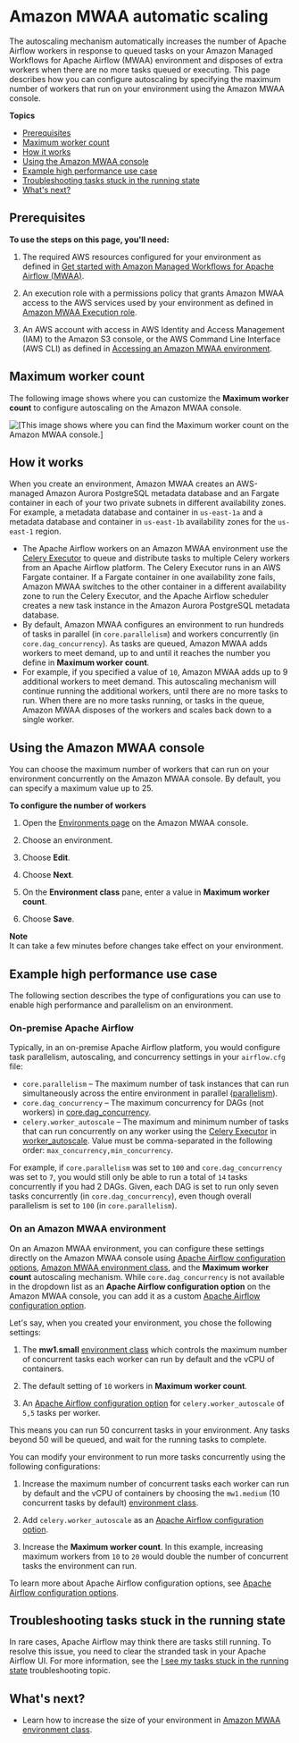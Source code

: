 # Amazon MWAA automatic scaling<a name="mwaa-autoscaling"></a>

The autoscaling mechanism automatically increases the number of Apache Airflow workers in response to queued tasks on your Amazon Managed Workflows for Apache Airflow \(MWAA\) environment and disposes of extra workers when there are no more tasks queued or executing\. This page describes how you can configure autoscaling by specifying the maximum number of workers that run on your environment using the Amazon MWAA console\.

**Topics**
+ [Prerequisites](#mwaa-autoscaling-prereqs)
+ [Maximum worker count](#mwaa-autoscaling-onconsole)
+ [How it works](#mwaa-autoscaling-how)
+ [Using the Amazon MWAA console](#mwaa-autoscaling-console)
+ [Example high performance use case](#mwaa-autoscaling-high-volume)
+ [Troubleshooting tasks stuck in the running state](#mwaa-autoscaling-stranded)
+ [What's next?](#mwaa-autoscaling-next-up)

## Prerequisites<a name="mwaa-autoscaling-prereqs"></a>

**To use the steps on this page, you'll need:**

1. The required AWS resources configured for your environment as defined in [Get started with Amazon Managed Workflows for Apache Airflow \(MWAA\)](get-started.md)\.

1. An execution role with a permissions policy that grants Amazon MWAA access to the AWS services used by your environment as defined in [Amazon MWAA Execution role](mwaa-create-role.md)\.

1. An AWS account with access in AWS Identity and Access Management \(IAM\) to the Amazon S3 console, or the AWS Command Line Interface \(AWS CLI\) as defined in [Accessing an Amazon MWAA environment](access-policies.md)\.

## Maximum worker count<a name="mwaa-autoscaling-onconsole"></a>

The following image shows where you can customize the **Maximum worker count** to configure autoscaling on the Amazon MWAA console\.

![\[This image shows where you can find the Maximum worker count on the Amazon MWAA console.\]](http://docs.aws.amazon.com/mwaa/latest/userguide/images/mwaa-console-max-worker-count.png)

## How it works<a name="mwaa-autoscaling-how"></a>

When you create an environment, Amazon MWAA creates an AWS\-managed Amazon Aurora PostgreSQL metadata database and an Fargate container in each of your two private subnets in different availability zones\. For example, a metadata database and container in `us-east-1a` and a metadata database and container in `us-east-1b` availability zones for the `us-east-1` region\.
+ The Apache Airflow workers on an Amazon MWAA environment use the [Celery Executor](https://airflow.apache.org/docs/apache-airflow/stable/executor/celery.html) to queue and distribute tasks to multiple Celery workers from an Apache Airflow platform\. The Celery Executor runs in an AWS Fargate container\. If a Fargate container in one availability zone fails, Amazon MWAA switches to the other container in a different availability zone to run the Celery Executor, and the Apache Airflow scheduler creates a new task instance in the Amazon Aurora PostgreSQL metadata database\.
+ By default, Amazon MWAA configures an environment to run hundreds of tasks in parallel \(in `core.parallelism`\) and workers concurrently \(in `core.dag_concurrency`\)\. As tasks are queued, Amazon MWAA adds workers to meet demand, up to and until it reaches the number you define in **Maximum worker count**\.
+ For example, if you specified a value of `10`, Amazon MWAA adds up to 9 additional workers to meet demand\. This autoscaling mechanism will continue running the additional workers, until there are no more tasks to run\. When there are no more tasks running, or tasks in the queue, Amazon MWAA disposes of the workers and scales back down to a single worker\. 

## Using the Amazon MWAA console<a name="mwaa-autoscaling-console"></a>

You can choose the maximum number of workers that can run on your environment concurrently on the Amazon MWAA console\. By default, you can specify a maximum value up to 25\.

**To configure the number of workers**

1. Open the [Environments page](https://console.aws.amazon.com/mwaa/home#/environments) on the Amazon MWAA console\.

1. Choose an environment\.

1. Choose **Edit**\.

1. Choose **Next**\.

1. On the **Environment class** pane, enter a value in **Maximum worker count**\. 

1. Choose **Save**\.

**Note**  
It can take a few minutes before changes take effect on your environment\.

## Example high performance use case<a name="mwaa-autoscaling-high-volume"></a>

The following section describes the type of configurations you can use to enable high performance and parallelism on an environment\.

### On\-premise Apache Airflow<a name="mwaa-autoscaling-high-volume-aa"></a>

Typically, in an on\-premise Apache Airflow platform, you would configure task parallelism, autoscaling, and concurrency settings in your `airflow.cfg` file:
+ `core.parallelism` – The maximum number of task instances that can run simultaneously across the entire environment in parallel \([parallelism](https://airflow.apache.org/docs/stable/configurations-ref.html#parallelism)\)\.
+ `core.dag_concurrency` – The maximum concurrency for DAGs \(not workers\) in [core\.dag\_concurrency](https://airflow.apache.org/docs/apache-airflow/stable/configurations-ref.html#dag-concurrency)\.
+ `celery.worker_autoscale` – The maximum and minimum number of tasks that can run concurrently on any worker using the [Celery Executor](https://airflow.apache.org/docs/apache-airflow/stable/executor/celery.html) in [worker\_autoscale](https://airflow.apache.org/docs/apache-airflow/stable/configurations-ref.html#worker-autoscale)\. Value must be comma\-separated in the following order: `max_concurrency,min_concurrency`\. 

For example, if `core.parallelism` was set to `100` and `core.dag_concurrency` was set to `7`, you would still only be able to run a total of `14` tasks concurrently if you had 2 DAGs\. Given, each DAG is set to run only seven tasks concurrently \(in `core.dag_concurrency`\), even though overall parallelism is set to `100` \(in `core.parallelism`\)\.

### On an Amazon MWAA environment<a name="mwaa-autoscaling-high-volume-mwaa"></a>

On an Amazon MWAA environment, you can configure these settings directly on the Amazon MWAA console using [Apache Airflow configuration options](configuring-env-variables.md), [Amazon MWAA environment class](environment-class.md), and the **Maximum worker count** autoscaling mechanism\. While `core.dag_concurrency` is not available in the dropdown list as an **Apache Airflow configuration option** on the Amazon MWAA console, you can add it as a custom [Apache Airflow configuration option](configuring-env-variables.md)\.

Let's say, when you created your environment, you chose the following settings:

1. The **mw1\.small** [environment class](environment-class.md) which controls the maximum number of concurrent tasks each worker can run by default and the vCPU of containers\.

1. The default setting of `10` workers in **Maximum worker count**\.

1. An [Apache Airflow configuration option](configuring-env-variables.md) for `celery.worker_autoscale` of `5,5` tasks per worker\.

This means you can run 50 concurrent tasks in your environment\. Any tasks beyond 50 will be queued, and wait for the running tasks to complete\.

You can modify your environment to run more tasks concurrently using the following configurations:

1. Increase the maximum number of concurrent tasks each worker can run by default and the vCPU of containers by choosing the `mw1.medium` \(10 concurrent tasks by default\) [environment class](environment-class.md)\.

1. Add `celery.worker_autoscale` as an [Apache Airflow configuration option](configuring-env-variables.md)\.

1. Increase the **Maximum worker count**\. In this example, increasing maximum workers from `10` to `20` would double the number of concurrent tasks the environment can run\.

To learn more about Apache Airflow configuration options, see [Apache Airflow configuration options](configuring-env-variables.md)\.

## Troubleshooting tasks stuck in the running state<a name="mwaa-autoscaling-stranded"></a>

In rare cases, Apache Airflow may think there are tasks still running\. To resolve this issue, you need to clear the stranded task in your Apache Airflow UI\. For more information, see the [I see my tasks stuck in the running state](troubleshooting.md) troubleshooting topic\.

## What's next?<a name="mwaa-autoscaling-next-up"></a>
+ Learn how to increase the size of your environment in [Amazon MWAA environment class](environment-class.md)\.